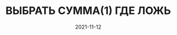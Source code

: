 ---
date: 2021-11-12
guid: b13792b7-a54e-433c-ab5b-ce77fab83cdb
title: ВЫБРАТЬ СУММА(1) ГДЕ ЛОЖЬ
question: |
    Что будет в результате запроса?
    ```bsl
    ВЫБРАТЬ СУММА(1) ГДЕ ЛОЖЬ
    ```
options:
    - Пустой результат (нет строк)
    - Одна строка с 0
    - Она строка с 1
    - Одна строка с Null
    - Вызовет исключение
correct: 3
explanation: |
    Если в запросе есть только агрегатные поля (без секции Сгруппировать), то в результате запроса всегда будет одна строка  
    Даже если в источнике данных вообще не было строк
tags:
    - queries
source: https://t.me/JuniorOneS/228
---